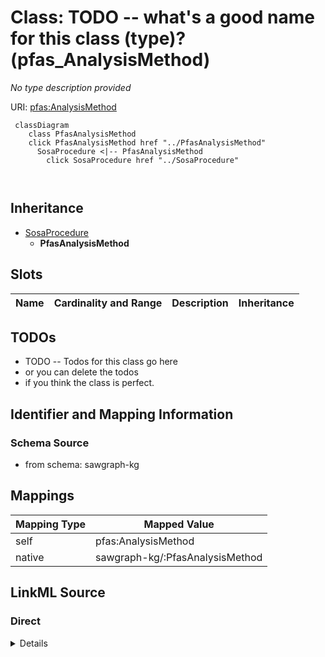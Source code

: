 

# Class: TODO -- what's a good name for this class (type)? (pfas_AnalysisMethod)


_No type description provided_





URI: [pfas:AnalysisMethod](http://sawgraph.spatialai.org/v1/pfas#AnalysisMethod)






```mermaid
 classDiagram
    class PfasAnalysisMethod
    click PfasAnalysisMethod href "../PfasAnalysisMethod"
      SosaProcedure <|-- PfasAnalysisMethod
        click SosaProcedure href "../SosaProcedure"
      
      
```





## Inheritance
* [SosaProcedure](../classes/SosaProcedure.md)
    * **PfasAnalysisMethod**



## Slots

| Name | Cardinality and Range | Description | Inheritance |
| ---  | --- | --- | --- |









## TODOs

* TODO -- Todos for this class go here
* or you can delete the todos
* if you think the class is perfect.

## Identifier and Mapping Information







### Schema Source


* from schema: sawgraph-kg




## Mappings

| Mapping Type | Mapped Value |
| ---  | ---  |
| self | pfas:AnalysisMethod |
| native | sawgraph-kg/:PfasAnalysisMethod |







## LinkML Source

<!-- TODO: investigate https://stackoverflow.com/questions/37606292/how-to-create-tabbed-code-blocks-in-mkdocs-or-sphinx -->

### Direct

<details>
```yaml
name: pfas_AnalysisMethod
description: No type description provided
title: TODO -- what's a good name for this class (type)?
todos:
- TODO -- Todos for this class go here
- or you can delete the todos
- if you think the class is perfect.
notes:
- Class with 1249 occurences.
from_schema: sawgraph-kg
rank: 1000
is_a: sosa_Procedure
class_uri: pfas:AnalysisMethod

```
</details>

### Induced

<details>
```yaml
name: pfas_AnalysisMethod
description: No type description provided
title: TODO -- what's a good name for this class (type)?
todos:
- TODO -- Todos for this class go here
- or you can delete the todos
- if you think the class is perfect.
notes:
- Class with 1249 occurences.
from_schema: sawgraph-kg
rank: 1000
is_a: sosa_Procedure
class_uri: pfas:AnalysisMethod

```
</details>